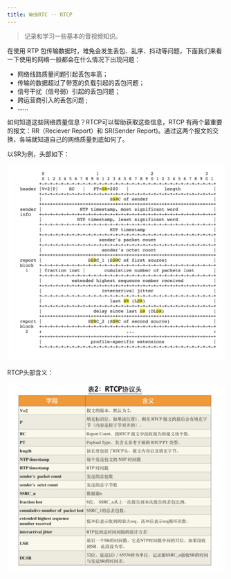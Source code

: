 ```yaml
---
title: WebRTC -- RTCP
---
```




> 记录和学习一些基本的音视频知识。



在使用 RTP 包传输数据时，难免会发生丢包、乱序、抖动等问题，下面我们来看一下使用的网络一般都会在什么情况下出现问题：

* 网络线路质量问题引起丢包率高；
* 传输的数据超过了带宽的负载引起的丢包问题；
* 信号干扰（信号弱）引起的丢包问题；
* 跨运营商引入的丢包问题 ;
* ……



如何知道这些网络质量信息？RTCP可以帮助获取这些信息，RTCP 有两个最重要的报文：RR（Reciever Report）和 SR(Sender Report)。通过这两个报文的交换，各端就知道自己的网络质量到底如何了。

以SR为例，头部如下：

![image-20200531231851849](https://raw.githubusercontent.com/LipingMao/LipingMao.github.io/master/_posts/picture/image-20200531231851849.png)

RTCP头部含义：

![image-20200531231903917](https://raw.githubusercontent.com/LipingMao/LipingMao.github.io/master/_posts/picture/image-20200531231903917.png)